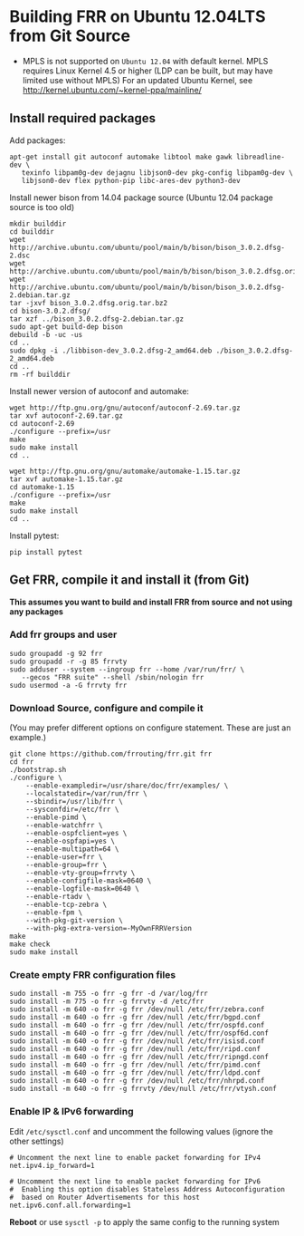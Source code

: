 Building FRR on Ubuntu 12.04LTS from Git Source
===============================================

- MPLS is not supported on `Ubuntu 12.04` with default kernel. MPLS requires 
  Linux Kernel 4.5 or higher (LDP can be built, but may have limited use 
  without MPLS)
  For an updated Ubuntu Kernel, see http://kernel.ubuntu.com/~kernel-ppa/mainline/

Install required packages
-------------------------

Add packages:

    apt-get install git autoconf automake libtool make gawk libreadline-dev \
       texinfo libpam0g-dev dejagnu libjson0-dev pkg-config libpam0g-dev \
       libjson0-dev flex python-pip libc-ares-dev python3-dev

Install newer bison from 14.04 package source (Ubuntu 12.04 package source
is too old)

    mkdir builddir
    cd builddir
    wget http://archive.ubuntu.com/ubuntu/pool/main/b/bison/bison_3.0.2.dfsg-2.dsc
    wget http://archive.ubuntu.com/ubuntu/pool/main/b/bison/bison_3.0.2.dfsg.orig.tar.bz2
    wget http://archive.ubuntu.com/ubuntu/pool/main/b/bison/bison_3.0.2.dfsg-2.debian.tar.gz
    tar -jxvf bison_3.0.2.dfsg.orig.tar.bz2 
    cd bison-3.0.2.dfsg/
    tar xzf ../bison_3.0.2.dfsg-2.debian.tar.gz 
    sudo apt-get build-dep bison
    debuild -b -uc -us
    cd ..
    sudo dpkg -i ./libbison-dev_3.0.2.dfsg-2_amd64.deb ./bison_3.0.2.dfsg-2_amd64.deb 
    cd ..
    rm -rf builddir

Install newer version of autoconf and automake:

    wget http://ftp.gnu.org/gnu/autoconf/autoconf-2.69.tar.gz
    tar xvf autoconf-2.69.tar.gz
    cd autoconf-2.69
    ./configure --prefix=/usr
    make
    sudo make install
    cd ..
    
    wget http://ftp.gnu.org/gnu/automake/automake-1.15.tar.gz
    tar xvf automake-1.15.tar.gz
    cd automake-1.15
    ./configure --prefix=/usr
    make
    sudo make install
    cd ..

Install pytest:

    pip install pytest

Get FRR, compile it and install it (from Git)
---------------------------------------------

**This assumes you want to build and install FRR from source and not using
any packages**

### Add frr groups and user

    sudo groupadd -g 92 frr
    sudo groupadd -r -g 85 frrvty
    sudo adduser --system --ingroup frr --home /var/run/frr/ \
       --gecos "FRR suite" --shell /sbin/nologin frr
    sudo usermod -a -G frrvty frr

### Download Source, configure and compile it
(You may prefer different options on configure statement. These are just
an example.)

    git clone https://github.com/frrouting/frr.git frr
    cd frr
    ./bootstrap.sh
    ./configure \
        --enable-exampledir=/usr/share/doc/frr/examples/ \
        --localstatedir=/var/run/frr \
        --sbindir=/usr/lib/frr \
        --sysconfdir=/etc/frr \
        --enable-pimd \
        --enable-watchfrr \
        --enable-ospfclient=yes \
        --enable-ospfapi=yes \
        --enable-multipath=64 \
        --enable-user=frr \
        --enable-group=frr \
        --enable-vty-group=frrvty \
        --enable-configfile-mask=0640 \
        --enable-logfile-mask=0640 \
        --enable-rtadv \
        --enable-tcp-zebra \
        --enable-fpm \
        --with-pkg-git-version \
        --with-pkg-extra-version=-MyOwnFRRVersion   
    make
    make check
    sudo make install

### Create empty FRR configuration files

    sudo install -m 755 -o frr -g frr -d /var/log/frr
    sudo install -m 775 -o frr -g frrvty -d /etc/frr
    sudo install -m 640 -o frr -g frr /dev/null /etc/frr/zebra.conf
    sudo install -m 640 -o frr -g frr /dev/null /etc/frr/bgpd.conf
    sudo install -m 640 -o frr -g frr /dev/null /etc/frr/ospfd.conf
    sudo install -m 640 -o frr -g frr /dev/null /etc/frr/ospf6d.conf
    sudo install -m 640 -o frr -g frr /dev/null /etc/frr/isisd.conf
    sudo install -m 640 -o frr -g frr /dev/null /etc/frr/ripd.conf
    sudo install -m 640 -o frr -g frr /dev/null /etc/frr/ripngd.conf
    sudo install -m 640 -o frr -g frr /dev/null /etc/frr/pimd.conf
    sudo install -m 640 -o frr -g frr /dev/null /etc/frr/ldpd.conf
    sudo install -m 640 -o frr -g frr /dev/null /etc/frr/nhrpd.conf
    sudo install -m 640 -o frr -g frrvty /dev/null /etc/frr/vtysh.conf

### Enable IP & IPv6 forwarding

Edit `/etc/sysctl.conf` and uncomment the following values (ignore the 
other settings)

    # Uncomment the next line to enable packet forwarding for IPv4
    net.ipv4.ip_forward=1

    # Uncomment the next line to enable packet forwarding for IPv6
    #  Enabling this option disables Stateless Address Autoconfiguration
    #  based on Router Advertisements for this host
    net.ipv6.conf.all.forwarding=1

**Reboot** or use `sysctl -p` to apply the same config to the running system
